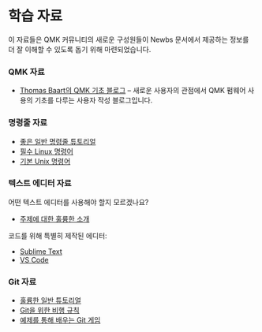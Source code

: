 # 학습 자료

이 자료들은 QMK 커뮤니티의 새로운 구성원들이 Newbs 문서에서 제공하는 정보를 더 잘 이해할 수 있도록 돕기 위해 마련되었습니다.

### QMK 자료

* [Thomas Baart의 QMK 기초 블로그](https://thomasbaart.nl/category/mechanical-keyboards/firmware/qmk/qmk-basics/) – 새로운 사용자의 관점에서 QMK 펌웨어 사용의 기초를 다루는 사용자 작성 블로그입니다.

### 명령줄 자료

* [좋은 일반 명령줄 튜토리얼](https://www.codecademy.com/learn/learn-the-command-line)
* [필수 Linux 명령어](https://www.guru99.com/must-know-linux-commands.html)
* [기본 Unix 명령어](https://www.tjhsst.edu/~dhyatt/superap/unixcmd.html)

### 텍스트 에디터 자료

어떤 텍스트 에디터를 사용해야 할지 모르겠나요?
* [주제에 대한 훌륭한 소개](https://learntocodewith.me/programming/basics/text-editors/)

코드를 위해 특별히 제작된 에디터:
* [Sublime Text](https://www.sublimetext.com/)
* [VS Code](https://code.visualstudio.com/)

### Git 자료

* [훌륭한 일반 튜토리얼](https://www.codecademy.com/learn/learn-git)
* [Git을 위한 비행 규칙](https://github.com/k88hudson/git-flight-rules)
* [예제를 통해 배우는 Git 게임](https://learngitbranching.js.org/)